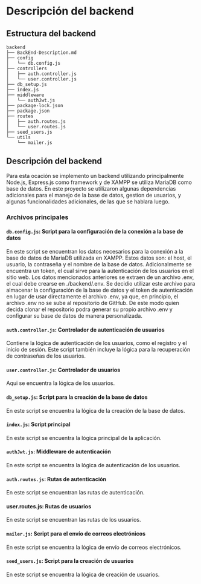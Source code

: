
# Descripción del backend

## Estructura del backend
```
backend
├── BackEnd-Description.md
├── config
│   └── db.config.js
├── controllers
│   ├── auth.controller.js
│   └── user.controller.js
├── db_setup.js
├── index.js
├── middleware
│   └── authJwt.js
├── package-lock.json
├── package.json
├── routes
│   ├── auth.routes.js
│   └── user.routes.js
├── seed_users.js
└── utils
    └── mailer.js
```

## Descripción del backend

Para esta ocación se implemento un backend utilizando principalmente Node.js, Express.js como framework y de XAMPP se utiliza MariaDB como base de datos. En este proyecto se utilizaron algunas dependencias adicionales para el manejo de la base de datos, gestion de usuarios, y algunas funcionalidades adicionales, de las que se hablara luego.

### Archivos principales

#### `db.config.js`: Script para la configuración de la conexión a la base de datos

En este script se encuentran los datos necesarios para la conexión a la base de datos de MariaDB utilizada en XAMPP. Estos datos son: el host, el usuario, la contraseña y el nombre de la base de datos. Adicionalmente se encuentra un token, el cual sirve para la autenticación de los usuarios en el sitio web. Los datos mencionados anteriores se extraen de un archivo .env, el cual debe crearse en ./backend/.env. Se decidio utilizar este archivo para almacenar la configuración de la base de datos y el token de autenticación en lugar de usar directamente el archivo .env, ya que, en principio, el archivo .env no se sube al repositorio de GitHub. De este modo quien decida clonar el repositorio podra generar su propio archivo .env y configurar su base de datos de manera personalizada.

#### `auth.controller.js`: Controlador de autenticación de usuarios

Contiene la lógica de autenticación de los usuarios, como el registro y el inicio de sesión. Este script también incluye la lógica para la recuperación de contraseñas de los usuarios.

#### `user.controller.js`: Controlador de usuarios

Aqui se encuentra la lógica de los usuarios.

#### `db_setup.js`: Script para la creación de la base de datos
En este script se encuentra la lógica de la creación de la base de datos.

#### `index.js`: Script principal
En este script se encuentra la lógica principal de la aplicación.

#### `authJwt.js`: Middleware de autenticación
En este script se encuentra la lógica de autenticación de los usuarios.

#### `auth.routes.js`: Rutas de autenticación
En este script se encuentran las rutas de autenticación.

#### user.routes.js: Rutas de usuarios
En este script se encuentran las rutas de los usuarios.

#### `mailer.js`: Script para el envío de correos electrónicos
En este script se encuentra la lógica de envío de correos electrónicos.

#### `seed_users.js`: Script para la creación de usuarios
En este script se encuentra la lógica de creación de usuarios.


